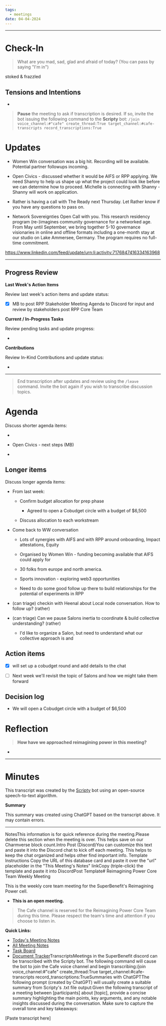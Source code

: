 ```yaml
---
tags:
  - meetings
date: 04-04-2024
---
```


---

# Check-In

> What are you mad, sad, glad and afraid of today? (You can pass by saying "I'm in")

stoked & frazzled

## Tensions and Intentions

- 

> **Pause** the meeting to ask if transcription is desired. If so, invite the bot issuing the following command to the **Scripty** bot:
> `/join voice_channel:#"cafe" create_thread:True target_channel:#cafe-transcripts record_transcriptions:True`

# Updates

- Women Win conversation was a big hit. Recording will be available. Potential partner followups incoming. 

- Open Civics - discussed whether it would be AIFS or RPP applying. We need Shanny to help us shape up what the project could look like before we can determine how to proceed. Michelle is connecting with Shanny - Shanny will work on application.

- Rather is having a call with The Ready next Thursday. Let Rather know if you have any questions to pass on.

- Network Sovereignties Open Call with you. This research residency program (re-)imagines community governance for a networked age. From May until September, we bring together 5-10 governance visionaries in online and offline formats including a one-month stay at our studio on Lake Ammersee, Germany. The program requires no full-time commitment.

 https://www.linkedin.com/feed/update/urn:li:activity:7176847416334163968

---

## Progress Review

**Last Week's Action Items**

Review last week's action items and update status:

- [x] MB to post RPP Stakeholder Meeting Agenda to Discord for input and review by stakeholders post RPP Core Team

**Current / In-Progress Tasks**

Review pending tasks and update progress:

-  

**Contributions**

Review In-Kind Contributions and update status:

- 

---

> End transcription after updates and review using the `/leave` command. Invite the bot again if you wish to transcribe discussion topics.

# Agenda

Discuss shorter agenda items:

- 

- Open Civics - next steps (MB)

- 

## Longer items

Discuss longer agenda items:

- From last week:

  - Confirm budget allocation for prep phase

    - Agreed to open a Cobudget circle with a budget of $6,500

  - Discuss allocation to each workstream

- Come back to WW conversation 

  - Lots of synergies with AIFS and with RPP around onboarding, Impact attestations, Equity

  - Organised by Women Win - funding becoming available that AIFS could apply for

  - 30 folks from europe and north america. 

  - Sports innovation - exploring web3 opportunities 

  - Need to do some good follow up there to build relationships for the potential of experiments in RPP

- (can triage) checkin with Heenal about Local node conversation. How to follow up? (rather)

- (can triage) Can we pause Salons inertia to coordinate & build collective understanding? (rather)

  - I'd like to organize a Salon, but need to understand what our collective approach is and 

## Action items

- [x]  will set up a cobudget round and add details to the chat

- [ ] Next week we'll revisit the topic of Salons and how we might take them forward

## Decision log

- We will open a Cobudget circle with a budget of $6,500

# Reflection 

> **How have we approached reimagining power in this meeting?**

- 

---

# Minutes

This transcript was created by the [Scripty](https://scripty.org/) bot using an open-source speech-to-text algorithm.

**Summary**

This summary was created using ChatGPT based on the transcript above. It may contain errors.

> <Paste summary here>

---

NotesThis information is for quick reference during the meeting.Please delete this section when the meeting is over. This helps save on our Charmverse block count.Intro Post (Discord)You can customize this text and paste it into the Discord chat to kick off each meeting. This helps to keep the chat organized and helps other find important info. Template Instructions Copy the URL of this database card and paste it over the "url" placeholder in the "This Meeting's Notes" linkCopy (triple-click) the template and paste it into DiscordPost Template# Reimagining Power Core Team Weekly Meeting

This is the weekly core team meeting for the SuperBenefit's Reimagining Power cell.

- __This is an **open** meeting.__  
> The Cafe channel is reserved for the Reimagining Power Core Team during this time. Please respect the team's time and attention if you choose to listen in.

**Quick Links:**
- [Today's Meeting Notes](url)  
- [All Meeting Notes](https://app.charmverse.io/superbenefit/meeting-notes-reimagining-power-9995214806368862)  
- [Task Board](https://app.charmverse.io/superbenefit/task-board-reimagining-power-18270894134568505)
- [Document Tracker](https://app.charmverse.io/superbenefit/documents-reimagining-power-8236079332321762)TranscriptsMeetings in the SuperBenefit discord can be transcribed with the Scripty bot. The following command will cause the bot to join the Cafe voice channel and begin transcribing:/join voice_channel:#"cafe" create_thread:True target_channel:#cafe-transcripts record_transcriptions:TrueSummaries with ChatGPTThe following prompt (created by ChatGPT) will usually create a suitable summary from Scripty's .txt file output:Given the following transcript of a meeting between [participants] about [topic], provide a concise summary highlighting the main points, key arguments, and any notable insights discussed during the conversation. Make sure to capture the overall tone and key takeaways:

[Paste transcript here]